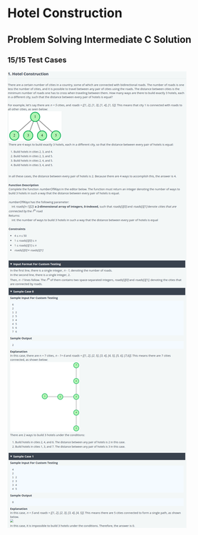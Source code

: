 # Hotel Construction
## Problem Solving Intermediate C Solution
### 15/15 Test Cases

![problem](problem.png)
